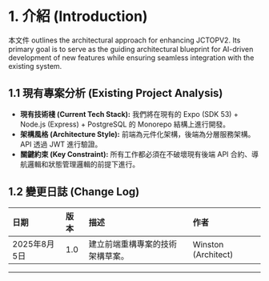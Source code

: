 # 1. 介紹 (Introduction)

本文件 outlines the architectural approach for enhancing JCTOPV2. Its primary goal is to serve as the guiding architectural blueprint for AI-driven development of new features while ensuring seamless integration with the existing system.

## 1.1 現有專案分析 (Existing Project Analysis)

* **現有技術棧 (Current Tech Stack):** 我們將在現有的 Expo (SDK 53) + Node.js (Express) + PostgreSQL 的 Monorepo 結構上進行開發。
* **架構風格 (Architecture Style):** 前端為元件化架構，後端為分層服務架構。API 透過 JWT 進行驗證。
* **關鍵約束 (Key Constraint):** 所有工作都必須在不破壞現有後端 API 合約、導航邏輯和狀態管理邏輯的前提下進行。

## 1.2 變更日誌 (Change Log)

| 日期 | 版本 | 描述 | 作者 |
| :--- | :--- | :--- | :--- |
| 2025年8月5日 | 1.0 | 建立前端重構專案的技術架構草案。 | Winston (Architect) |

---
